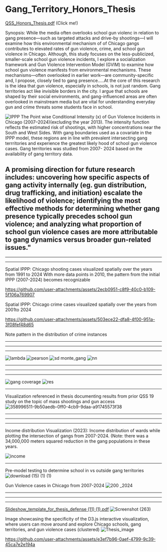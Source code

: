 # Gang_Territory_Honors_Thesis

[QSS_Honors_Thesis.pdf](https://github.com/user-attachments/files/20659605/QSS_Honors_Thesis.pdf) (Click me!)

Synopsis: While the media often overlooks school gun violenc in relation to gang presence—such as targeted attacks and drive-by shootings—I will examine how this environmental mechanism of of Chicago gangs contributes to elevated rates of gun violence, crime, and school gun violence in Chicago. Although, this study focuses on the less-publicized, smaller-scale school gun violence
incidents, I explore a socialization framework and Gun Violence Intervention Model (GVIM) to examine how school gun violence manifests
from environmental mechanisms. These mechanisms—often overlooked in earlier work—are
community-specific and, I propose, closely tied to gang presence.....At the core of this research is the idea that gun violence, especially in schools, is not just
random. Gang
territories act like invisible borders in the city. I argue that schools are shaped
by their social environments, and gang-influenced areas are often overlooked in mainstream media but are vital for
understanding everyday gun and crime threats some students face in school.

![IPPP](https://github.com/user-attachments/assets/c08ad8a6-fcac-4246-9aa4-6e57febaf6cc)
The Point wise Conditional Intensity (x) of Gun Violence Incidents in Chicago
(2007–2024)(excluding the year 2013). The intensity function reflects the estimated risk of shootings, with higher
concentrations near the South and West Sides. With gang boundaries used as a covariate in the IPPP model, these regions are in line with prevalent intersecting gang terrritories and experience the greatest likely hood of school gun violence cases. Gang territories was studied from 2007- 2024 based on the availability of gang territory data.

A promising direction for future research includes: uncovering how specific aspects of gang activity internally (eg. gun distribution, drug trafficking, and initiation) escalate the likelihood of violence; identifying the most effective methods for determining whether gang presence typically precedes school gun violence; and analyzing what proportion of school gun violence cases are more attributable to gang dynamics versus broader gun-related issues."
---------------------------------------------------------------------------------------------------
---------------------------------------------------------------------------------------------------
---------------------------------------------------------------------------------------------------

Spatial IPPP: Chicago shooting cases visualized spatially over the years from 1991 to 2024
With more data points in 2010, the pattern from the initial IPPP (2007-2024) becomes recognizable 


https://github.com/user-attachments/assets/2ecb0951-c8f9-40c0-b109-5f106a769907

Spatial IPPP: Chicago crime cases visualized spatially over the years from 2001to 2024

https://github.com/user-attachments/assets/503ece22-dfa8-4f00-951a-3f08fef48d65

Note pattern in the distribution of crime instances 

-----------------------------------------------------------------------------------------------
---------------------------------------------------------------------------------------------------
---------------------------------------------------------------------------------------------------

![lambda](https://github.com/user-attachments/assets/9b4e248e-b59e-47a9-ac8f-bfd81bcdf09b)
![pearson](https://github.com/user-attachments/assets/aa8aca50-4c5d-45ae-a291-4d3637aa5ef6)
![sd monte_gang](https://github.com/user-attachments/assets/8c8400cf-9c5e-47be-b66b-c34b41dceee4)
![nn](https://github.com/user-attachments/assets/d38bf4dc-2d23-4d78-9731-3ef709158c00)

---------------------------------------------------------------------------------------------------
---------------------------------------------------------------------------------------------------
---------------------------------------------------------------------------------------------------


![gang coverage](https://github.com/user-attachments/assets/5c90eb15-741f-40b9-bbf3-fc8294f5c6d7)
![res](https://github.com/user-attachments/assets/19e35505-6774-4d35-8fbf-039dc54b119e)


-------------------------------------------------------------------------------------------------------
Visualization referenced in thesis documenting results from prior QSS 19 study on the topic of mass shootings and gun access
![358996511-9b50aedb-0ff0-4cb9-9daa-a91745573f38](https://github.com/user-attachments/assets/bc3e962d-bb44-4ce9-b4c7-050326617ee4)

---------------------------------------------------------------------------------------------------
---------------------------------------------------------------------------------------------------
---------------------------------------------------------------------------------------------------
Income distribution Visualization (2023):
Income distribution of wards
while plotting the intersection of
gangs from 2007-2024. (Note: there
was a 34,000,000 meters squared
reduction in the gang populations in
these years.

![income](https://github.com/user-attachments/assets/74a08d4a-a20e-4479-bb94-e013e9ea29bf)

---------------------------------------------------------------------------------------------------
Pre-model testing to determine school in vs outside gang territories 
![download (15) (1) (1)](https://github.com/user-attachments/assets/51259264-6b13-445f-b620-cfe954647bae)

Gun Violence cases in Chicago from 2007-2024
![200 _2024](https://github.com/user-attachments/assets/244c8d42-3481-4ba7-afe5-d779c90da5b1)

---------------------------------------------------------------------------------------------------
---------------------------------------------------------------------------------------------------
---------------------------------------------------------------------------------------------------
[Slideshow_template_for_thesis_defense (11) (1).pdf](https://github.com/user-attachments/files/20658518/Slideshow_template_for_thesis_defense.11.1.pdf)
![Screenshot (263)](https://github.com/user-attachments/assets/ecf60506-f2ff-45ac-b408-13ed59495c4f)

Image showcasing the specificity of the D3.js interactive visualization, where users can move around and explore Chicago schools, gang territories, and gun violence cases (clustered)
![Thesis_image](https://github.com/user-attachments/assets/6ccc4610-ac3e-4e96-9002-30d77e9cfbd9)

https://github.com/user-attachments/assets/e3ef7b96-0aef-4799-9c39-45ca7e2e194a


